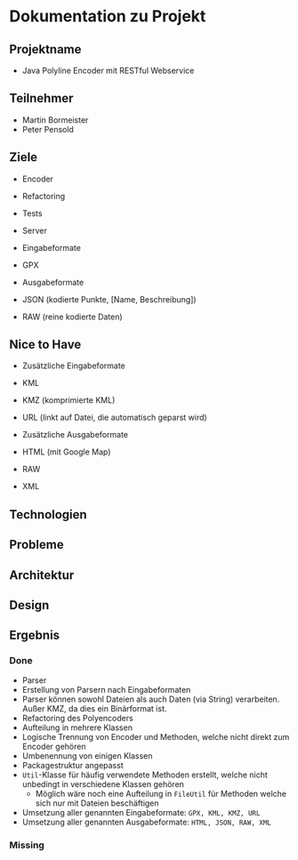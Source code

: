 Dokumentation zu Projekt
===

Projektname
---

- Java Polyline Encoder mit RESTful Webservice

Teilnehmer
---

- Martin Bormeister
- Peter Pensold

Ziele
---

- Encoder
 - Refactoring
 - Tests

- Server


- Eingabeformate
 - GPX

- Ausgabeformate
 - JSON (kodierte Punkte, [Name, Beschreibung])
 - RAW (reine kodierte Daten)

Nice to Have
---

- Zusätzliche Eingabeformate
 - KML
 - KMZ (komprimierte KML)
 - URL (linkt auf Datei, die automatisch geparst wird)

- Zusätzliche Ausgabeformate
 - HTML (mit Google Map)
 - RAW
 - XML

Technologien
---


Probleme
---


Architektur
---


Design
---


Ergebnis
---

### Done
- Parser
 - Erstellung von Parsern nach Eingabeformaten
 - Parser können sowohl Dateien als auch Daten (via String) verarbeiten. Außer KMZ, da dies ein Binärformat ist.
- Refactoring des Polyencoders
 - Aufteilung in mehrere Klassen
 - Logische Trennung von Encoder und Methoden, welche nicht direkt zum Encoder gehören
 - Umbenennung von einigen Klassen
 - Packagestruktur angepasst
 - `Util`-Klasse für häufig verwendete Methoden erstellt, welche nicht unbedingt in verschiedene Klassen gehören
   - Möglich wäre noch eine Aufteilung in `FileUtil` für Methoden welche sich nur mit Dateien beschäftigen
- Umsetzung aller genannten Eingabeformate: `GPX, KML, KMZ, URL`
- Umsetzung aller genannten Ausgabeformate: `HTML, JSON, RAW, XML`

### Missing
